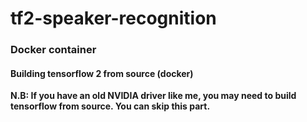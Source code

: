 # tf2-speaker-recognition

### Docker container

#### Building tensorflow 2 from source (docker)
**N.B: If you have an old NVIDIA driver like me, you may need to build tensorflow from source. You can skip this part.**